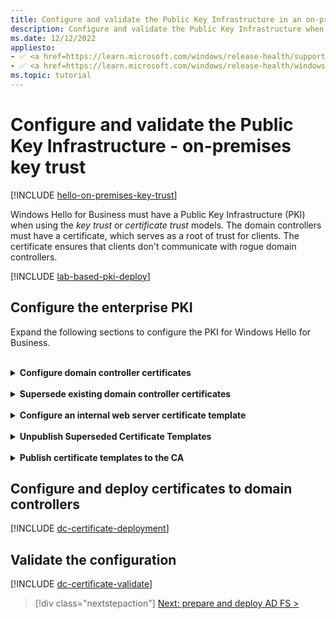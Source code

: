 ```yaml
---
title: Configure and validate the Public Key Infrastructure in an on-premises key trust model
description: Configure and validate the Public Key Infrastructure when deploying Windows Hello for Business in a key trust model.
ms.date: 12/12/2022
appliesto: 
- ✅ <a href=https://learn.microsoft.com/windows/release-health/supported-versions-windows-client target=_blank>Windows 10 and later</a>
- ✅ <a href=https://learn.microsoft.com/windows/release-health/windows-server-release-info target=_blank>Windows Server 2016 and later</a>
ms.topic: tutorial
---
```

# Configure and validate the Public Key Infrastructure - on-premises key trust

[!INCLUDE [hello-on-premises-key-trust](./includes/hello-on-premises-key-trust.md)]

Windows Hello for Business must have a Public Key Infrastructure (PKI) when using the *key trust* or *certificate trust* models. The domain controllers must have a certificate, which serves as a root of trust for clients. The certificate ensures that clients don't communicate with rogue domain controllers.

[!INCLUDE [lab-based-pki-deploy](includes/lab-based-pki-deploy.md)]

## Configure the enterprise PKI

Expand the following sections to configure the PKI for Windows Hello for Business.

<br>
<details>
<summary><b>Configure domain controller certificates</b></summary>

[!INCLUDE [dc-certificate-template](includes/dc-certificate-template.md)]

</details>


<br>
<details>
<summary><b>Supersede existing domain controller certificates</b></summary>

[!INCLUDE [dc-certificate-template-supersede](includes/dc-certificate-supersede.md)]

</details>

<br>
<details>
<summary><b>Configure an internal web server certificate template</b></summary>

[!INCLUDE [web-server-certificate-template](includes/web-server-certificate-template.md)]

</details>

<br>
<details>
<summary><b>Unpublish Superseded Certificate Templates</b></summary>

[!INCLUDE [unpublish-superseded-templates](includes/unpublish-superseded-templates.md)]

</details>

<br>
<details>
<summary><b>Publish certificate templates to the CA</b></summary>

A certification authority can only issue certificates for certificate templates that are published to it. If you have more than one CA, and you want more CAs to issue certificates based on the certificate template, then you must publish the certificate template to them.

Sign in to the CA or management workstations with **Enterprise Admin** equivalent credentials.

1. Open the **Certification Authority** management console
1. Expand the parent node from the navigation pane
1. Select **Certificate Templates** in the navigation pane
1. Right-click the **Certificate Templates** node. Select **New > Certificate Template** to issue
1. In the **Enable Certificates Templates** window, select the *Domain Controller Authentication (Kerberos)*, and *Internal Web Server* templates you created in the previous steps. Select **OK** to publish the selected certificate templates to the certification authority
1. If you published the *Domain Controller Authentication (Kerberos)* certificate template, then unpublish the certificate templates you included in the superseded templates list
   - To unpublish a certificate template, right-click the certificate template you want to unpublish and select **Delete**. Select **Yes** to confirm the operation
1. Close the console

</details>

## Configure and deploy certificates to domain controllers

[!INCLUDE [dc-certificate-deployment](includes/dc-certificate-deployment.md)]

## Validate the configuration

[!INCLUDE [dc-certificate-validate](includes/dc-certificate-validate.md)]

> [!div class="nextstepaction"]
> [Next: prepare and deploy AD FS >](hello-key-trust-adfs.md)